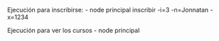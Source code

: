 Ejecución para inscribirse:
    - node principal inscribir -i=3 -n=Jonnatan -x=1234

Ejecución para ver los cursos
    - node principal
